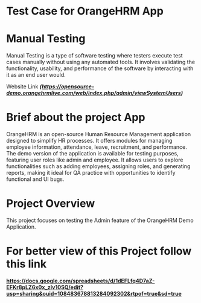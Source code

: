 # Test Case for OrangeHRM App

# Manual Testing
Manual Testing is a type of software testing where testers execute test cases manually without using any automated tools. It involves validating the functionality, usability, and performance of the software by interacting with it as an end user would.

Website Link
***(https://opensource-demo.orangehrmlive.com/web/index.php/admin/viewSystemUsers)***

# Brief about the project App
OrangeHRM is an open-source Human Resource Management application designed to simplify HR processes. It offers modules for managing employee information, attendance, leave, recruitment, and performance. The demo version of the application is available for testing purposes, featuring user roles like admin and employee. It allows users to explore functionalities such as adding employees, assigning roles, and generating reports, making it ideal for QA practice with opportunities to identify functional and UI bugs.

# Project Overview
This project focuses on testing the Admin feature of the OrangeHRM Demo Application.

# For better view of this Project follow this link
**https://docs.google.com/spreadsheets/d/1dEFLfq4D7aZ-EFKr8pLZ6x0x_zlv10SQ/edit?usp=sharing&ouid=108483678813284092302&rtpof=true&sd=true**
